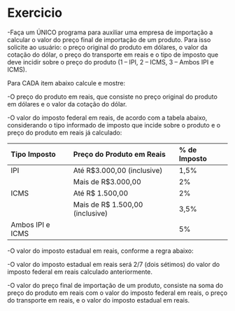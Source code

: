 # Exercicio
-Faça um ÚNICO programa para auxiliar uma empresa de importação a calcular o valor do preço final de importação de um produto. Para isso solicite ao usuário: o preço original do produto em dólares, o valor da cotação do dólar, o preço do transporte em reais e o tipo de imposto que deve incidir sobre o preço do produto (1 – IPI, 2 – ICMS, 3 – Ambos IPI e ICMS). 
 
Para CADA item abaixo calcule e mostre: 
 
-O preço do produto em reais, que consiste no preço original do produto em dólares e o valor da cotação do dólar.
 
-O valor do imposto federal em reais, de acordo com a tabela abaixo, considerando o tipo informado de imposto que incide sobre o produto e o preço do produto em reais já calculado:

| Tipo Imposto        |    Preço do Produto em Reais   |  % de Imposto  |
|       :---          |            :---                |      :---      |
|  IPI                |  Até R$3.000,00 (inclusive)    |      1,5%      |
|                     |       Mais de R$3.000,00       |      2%        |
|  ICMS               |       Até R$ 1.500,00          |      2%        |
|                     | Mais de R$ 1.500,00 (inclusive)|      3,5%      |
|  Ambos IPI e ICMS   |                                |      5%        |
 
-O valor do imposto estadual em reais, conforme a regra abaixo:
 
-O valor do imposto estadual em reais será 2/7 (dois sétimos) do valor do imposto federal em reais calculado anteriormente.
 
-O valor do preço final de importação de um produto, consiste na soma do preço do produto em reais com o valor do imposto federal em reais, o preço do transporte em reais, e o valor do imposto estadual em reais.
